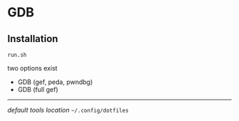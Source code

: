 # GDB

## Installation
`run.sh`

two options exist
- GDB (gef, peda, pwndbg)
- GDB (full gef)
---

*default tools location*
`~/.config/dotfiles`
